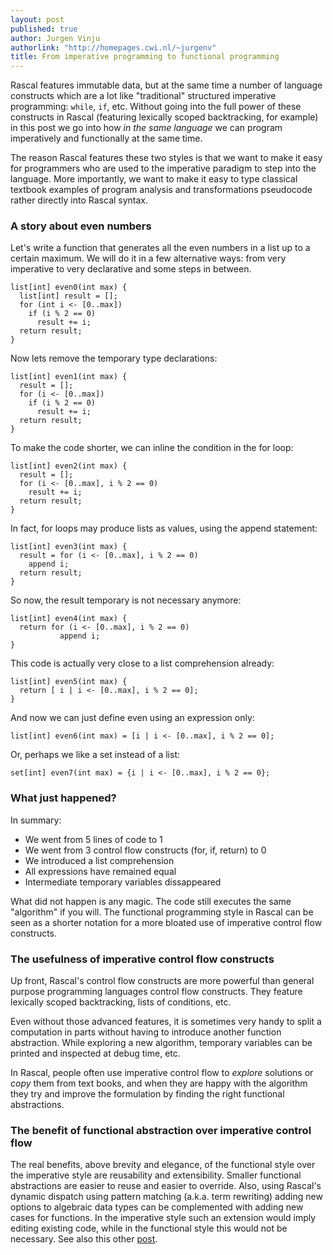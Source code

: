 ```yaml
---
layout: post
published: true
author: Jurgen Vinju
authorlink: "http://homepages.cwi.nl/~jurgenv"
title: From imperative programming to functional programming
---
```


Rascal features immutable data, but at the same time a number of language constructs which are a lot like "traditional" structured imperative programming: `while`, `if`, etc. Without going into the full power of these constructs in Rascal (featuring lexically scoped backtracking, for example) in this post we go into how _in the same language_ we can program imperatively and functionally at the same time.

The reason Rascal features these two styles is that we want to make it easy for programmers who are used to the imperative paradigm to step into the language. More importantly, we want to make it easy to type classical textbook examples of program analysis and transformations pseudocode rather directly into Rascal syntax. 

### A story about even numbers

Let's write a function that generates all the even numbers in a list up to a certain maximum. We will do it in a few alternative 
ways: from very imperative to very declarative and some steps in between.

```
list[int] even0(int max) {
  list[int] result = [];
  for (int i <- [0..max])
    if (i % 2 == 0)
      result += i;
  return result;
}
```

Now lets remove the temporary type declarations:

```
list[int] even1(int max) {
  result = [];
  for (i <- [0..max])
    if (i % 2 == 0)
      result += i;
  return result;
}
```

To make the code shorter, we can inline the condition in the for loop:

```
list[int] even2(int max) {
  result = [];
  for (i <- [0..max], i % 2 == 0)
    result += i;
  return result;
}
```

In fact, for loops may produce lists as values, using the append statement:

```
list[int] even3(int max) {
  result = for (i <- [0..max], i % 2 == 0)
    append i;
  return result;
}
```

So now, the result temporary is not necessary anymore:

```
list[int] even4(int max) {
  return for (i <- [0..max], i % 2 == 0)
           append i;
}
```

This code is actually very close to a list comprehension already:

```
list[int] even5(int max) {
  return [ i | i <- [0..max], i % 2 == 0];
}
```

And now we can just define even using an expression only:

```
list[int] even6(int max) = [i | i <- [0..max], i % 2 == 0];
```

Or, perhaps we like a set instead of a list:

```
set[int] even7(int max) = {i | i <- [0..max], i % 2 == 0};
```

### What just happened?

In summary:

* We went from 5 lines of code to 1
* We went from 3 control flow constructs (for, if, return) to 0
* We introduced a list comprehension
* All expressions have remained equal
* Intermediate temporary variables dissappeared

What did not happen is any magic. The code still executes the same "algorithm" if you will. The functional programming style in Rascal can be seen as a shorter notation for a more bloated use of imperative control flow constructs.

### The usefulness of imperative control flow constructs

Up front, Rascal's control flow constructs are more powerful than general purpose programming languages control flow constructs. They feature lexically scoped backtracking, lists of conditions, etc.

Even without those advanced features, it is sometimes very handy to split a computation in parts without having to introduce another function abstraction. While exploring a new algorithm, temporary variables can be printed and inspected at debug time, etc.

In Rascal, people often use imperative control flow to _explore_ solutions or _copy_ them from text books, and when they are happy with the algorithm they try and improve the formulation by finding the right functional abstractions. 

### The benefit of functional abstraction over imperative control flow

The real benefits, above brevity and elegance, of the functional style over the imperative style are reusability and extensibility. Smaller functional abstractions are easier to reuse and easier to override. Also, using Rascal's dynamic dispatch using pattern matching (a.k.a. term rewriting) adding new options to algebraic data types can be complemented with adding new cases for functions. In the imperative style such an extension would imply editing existing code, while in the functional style this would not be necessary. See also this other [post](http://www.rascal-mpl.org/from-functions-to-term-rewriting-and-back).

